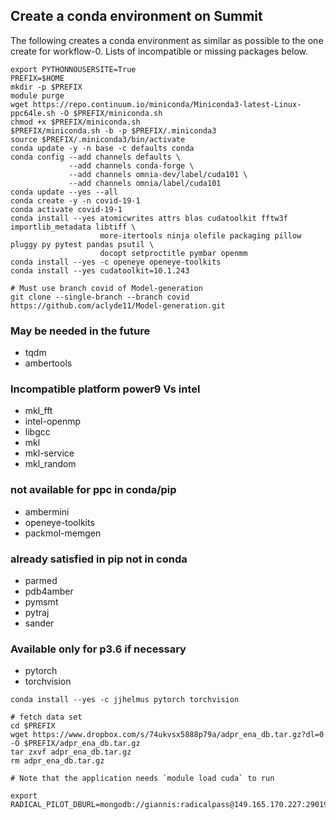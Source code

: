 ## Create a conda environment on Summit

The following creates a conda environment as similar as possible to the one create for workflow-0. Lists of incompatible or missing packages below.

```
export PYTHONNOUSERSITE=True
PREFIX=$HOME
mkdir -p $PREFIX
module purge
wget https://repo.continuum.io/miniconda/Miniconda3-latest-Linux-ppc64le.sh -O $PREFIX/miniconda.sh
chmod +x $PREFIX/miniconda.sh
$PREFIX/miniconda.sh -b -p $PREFIX/.miniconda3
source $PREFIX/.miniconda3/bin/activate
conda update -y -n base -c defaults conda
conda config --add channels defaults \
             --add channels conda-forge \
             --add channels omnia-dev/label/cuda101 \
             --add channels omnia/label/cuda101
conda update --yes --all
conda create -y -n covid-19-1
conda activate covid-19-1
conda install --yes atomicwrites attrs blas cudatoolkit fftw3f importlib_metadata libtiff \
                    more-itertools ninja olefile packaging pillow pluggy py pytest pandas psutil \
                    docopt setproctitle pymbar openmm
conda install --yes -c openeye openeye-toolkits
conda install --yes cudatoolkit=10.1.243

# Must use branch covid of Model-generation
git clone --single-branch --branch covid https://github.com/aclyde11/Model-generation.git
```
### May be needed in the future
- tqdm
- ambertools

### Incompatible platform power9 Vs intel
- mkl_fft
- intel-openmp
- libgcc
- mkl
- mkl-service
- mkl_random

### not available for ppc in conda/pip
- ambermini
- openeye-toolkits
- packmol-memgen

### already satisfied in pip not in conda
- parmed
- pdb4amber
- pymsmt
- pytraj
- sander

### Available only for p3.6 if necessary
- pytorch
- torchvision
```
conda install --yes -c jjhelmus pytorch torchvision

# fetch data set
cd $PREFIX
wget https://www.dropbox.com/s/74ukvsx5888p79a/adpr_ena_db.tar.gz?dl=0 -O $PREFIX/adpr_ena_db.tar.gz
tar zxvf adpr_ena_db.tar.gz
rm adpr_ena_db.tar.gz

# Note that the application needs `module load cuda` to run

export RADICAL_PILOT_DBURL=mongodb://giannis:radicalpass@149.165.170.227:29019/radical

```
